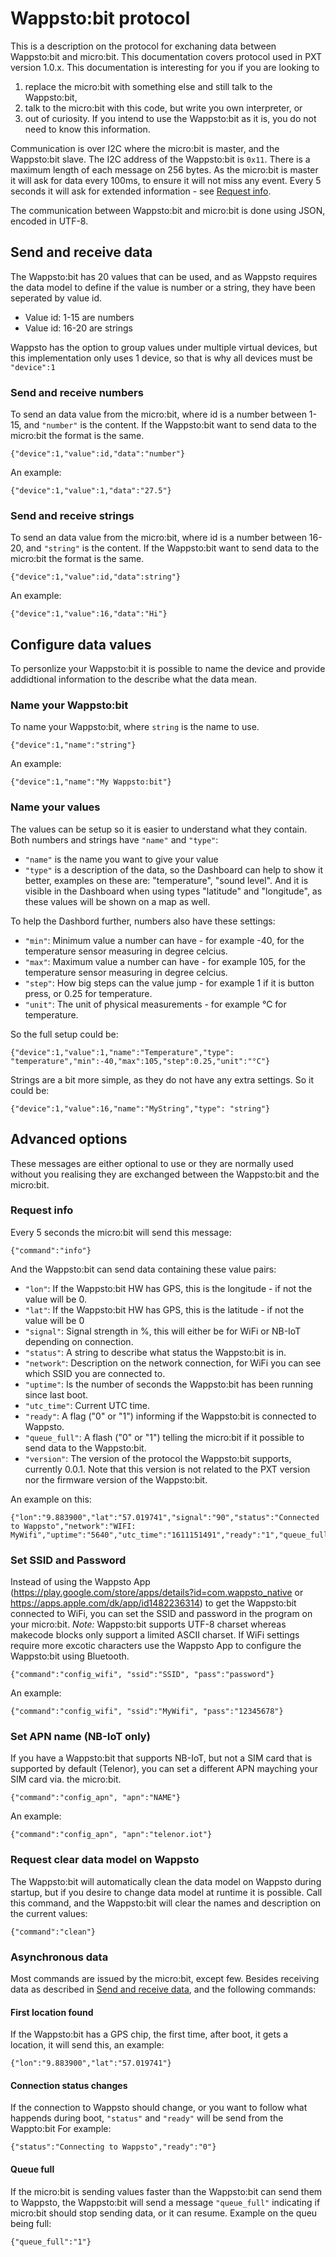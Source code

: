 # Wappsto:bit protocol

This is a description on the protocol for exchaning data between Wappsto:bit and micro:bit. This documentation covers protocol used in PXT version 1.0.x.
This documentation is interesting for you if you are looking to 
1. replace the micro:bit with something else and still talk to the Wappsto:bit, 
2. talk to the micro:bit with this code, but write you own interpreter, or 
3. out of curiosity. 
If you intend to use the Wappsto:bit as it is, you do not need to know this information.

Communication is over I2C where the micro:bit is master, and the Wappsto:bit slave. The I2C address of the Wappsto:bit is `0x11`. There is a maximum length of each message on 256 bytes.
As the micro:bit is master it will ask for data every 100ms, to ensure it will not miss any event.
Every 5 seconds it will ask for extended information - see [Request info](#request-info).

The communication between Wappsto:bit and micro:bit is done using JSON, encoded in UTF-8.

## Send and receive data

The Wappsto:bit has 20 values that can be used, and as Wappsto requires the data model to define if the value is number or a string, they have been seperated by value id.
* Value id: 1-15 are numbers
* Value id: 16-20 are strings

Wappsto has the option to group values under multiple virtual devices, but this implementation only uses 1 device, so that is why all devices must be `"device":1`


### Send and receive numbers
To send an data value from the micro:bit, where id is a number between 1-15, and `"number"` is the content.
If the Wappsto:bit want to send data to the micro:bit the format is the same.
```
{"device":1,"value":id,"data":"number"}
```
An example:
```
{"device":1,"value":1,"data":"27.5"}
```

### Send and receive strings
To send an data value from the micro:bit, where id is a number between 16-20, and `"string"` is the content.
If the Wappsto:bit want to send data to the micro:bit the format is the same.
```
{"device":1,"value":id,"data":string"}
```
An example:
```
{"device":1,"value":16,"data":"Hi"}
```


## Configure data values
To personlize your Wappsto:bit it is possible to name the device and provide addidtional information to the describe what the data mean.

### Name your Wappsto:bit
To name your Wappsto:bit, where `string` is the name to use.

```
{"device":1,"name":"string"}
```
An example:
```
{"device":1,"name":"My Wappsto:bit"}
```

### Name your values
The values can be setup so it is easier to understand what they contain. Both numbers and strings have `"name"` and `"type"`:
* `"name"` is the name you want to give your value
* `"type"` is a description of the data, so the Dashboard can help to show it better, examples on these are: "temperature", "sound level". And it is visible in the Dashboard when using types "latitude" and "longitude", as these values will be shown on a map as well.

To help the Dashbord further, numbers also have these settings:
* `"min"`: Minimum value a number can have - for example -40, for the temperature sensor measuring in degree celcius.
* `"max"`: Maximum value a number can have - for example 105, for the temperature sensor measuring in degree celcius.
* `"step"`: How big steps can the value jump - for example 1 if it is button press, or 0.25 for temperature.
* `"unit"`: The unit of physical measurements - for example °C for temperature.

So the full setup could be:
```
{"device":1,"value":1,"name":"Temperature","type": "temperature","min":-40,"max":105,"step":0.25,"unit":"°C"}
```

Strings are a bit more simple, as they do not have any extra settings. So it could be:
```
{"device":1,"value":16,"name":"MyString","type": "string"}
```

## Advanced options

These messages are either optional to use or they are normally used without you realising they are exchanged between the Wappsto:bit and the micro:bit.

### Request info

Every 5 seconds the micro:bit will send this message:
```
{"command":"info"}
```

And the Wappsto:bit can send data containing these value pairs:

* `"lon"`: If the Wappsto:bit HW has GPS, this is the longitude - if not the value will be 0.
* `"lat"`: If the Wappsto:bit HW has GPS, this is the latitude - if not the value will be 0
* `"signal"`: Signal strength in %, this will either be for WiFi or NB-IoT depending on connection.
* `"status"`: A string to describe what status the Wappsto:bit is in.
* `"network"`: Description on the network connection, for WiFi you can see which SSID you are connected to.
* `"uptime"`: Is the number of seconds the Wappsto:bit has been running since last boot.
* `"utc_time"`: Current UTC time.
* `"ready"`: A flag ("0" or "1") informing if the Wappsto:bit is connected to Wappsto.
* `"queue_full"`: A flash ("0" or "1") telling the micro:bit if it possible to send data to the Wappsto:bit.
* `"version"`: The version of the protocol the Wappsto:bit supports, currently 0.0.1. Note that this version is not related to the PXT version nor the firmware version of the Wappsto:bit.

An example on this:
```
{"lon":"9.883900","lat":"57.019741","signal":"90","status":"Connected to Wappsto","network":"WIFI: MyWifi","uptime":"5640","utc_time":"1611151491","ready":"1","queue_full":"0","version":"0.0.1"}
```

### Set SSID and Password

Instead of using the Wappsto App (https://play.google.com/store/apps/details?id=com.wappsto_native or https://apps.apple.com/dk/app/id1482236314) to get the Wappsto:bit connected to WiFi, you can set the SSID and password in the program on your micro:bit.
*Note:* Wappsto:bit supports UTF-8 charset whereas makecode blocks only support a limited ASCII charset. If WiFi settings require more excotic characters use the Wappsto App to configure the Wappsto:bit using Bluetooth.

```
{"command":"config_wifi", "ssid":"SSID", "pass":"password"}
```
An example:
```
{"command":"config_wifi", "ssid":"MyWifi", "pass":"12345678"}
```

### Set APN name (NB-IoT only)

If you have a Wappsto:bit that supports NB-IoT, but not a SIM card that is supported by default (Telenor), you can set a different APN mayching your SIM card via. the micro:bit.

```
{"command":"config_apn", "apn":"NAME"}
```
An example:
```
{"command":"config_apn", "apn":"telenor.iot"}
```

### Request clear data model on Wappsto

The Wappsto:bit will automatically clean the data model on Wappsto during startup, but if you desire to change data model at runtime it is possible. Call this command, and the Wappsto:bit will clear the names and description on the current values:

```
{"command":"clean"}
```
### Asynchronous data

Most commands are issued by the micro:bit, except few. Besides receiving data as described in [Send and receive data](#send_and_receive_data), and the following commands:

#### First location found

If the Wappsto:bit has a GPS chip, the first time, after boot, it gets a location, it will send this, an example:
```
{"lon":"9.883900","lat":"57.019741"}
```

#### Connection status changes

If the connection to Wappsto should change, or you want to follow what happends during boot, `"status"` and `"ready"` will be send from the Wappto:bit For example:
```
{"status":"Connecting to Wappsto","ready":"0"}
```

#### Queue full

If the micro:bit is sending values faster than the Wappsto:bit can send them to Wappsto, the Wappsto:bit will send a message `"queue_full"` indicating if micro:bit should stop sending data, or it can resume. Example on the queu being full:
```
{"queue_full":"1"}
```
